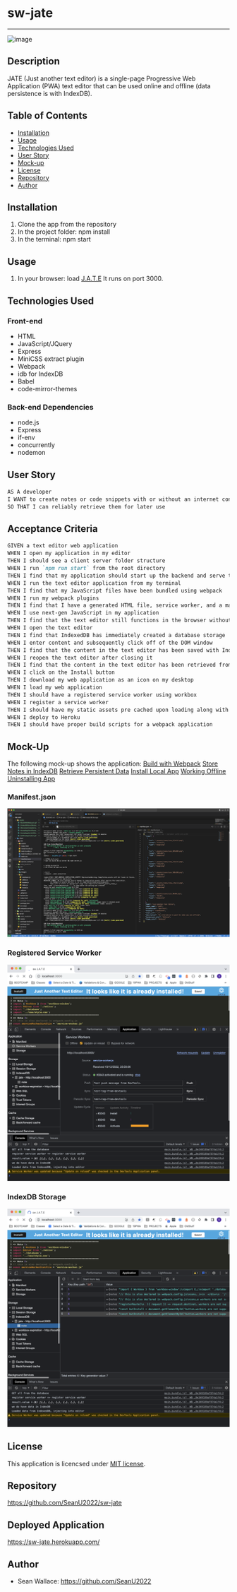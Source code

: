 # sw-jate
-----
![image](https://img.shields.io/badge/License-MIT-yellow.svg) 
## Description
JATE (Just another text editor) is a single-page Progressive Web Application (PWA) text editor that can be used online and offline (data persistence is with IndexDB).

## Table of Contents

- [Installation](#installation)
- [Usage](#usage)
- [Technologies Used](#technologies-used)
- [User Story](#user-story)
- [Mock-up](#mock-up)
- [License](#license)
- [Repository](#repository)
- [Author](#author)

## Installation
1. Clone the app from the repository
2. In the project folder: npm install
3. In the terminal: npm start

## Usage
 1. In your browser: load [J.A.T.E](http://localhost:3000)
It runs on port 3000.

## Technologies Used

### Front-end
 - HTML
 - JavaScript/JQuery
 - Express
 - MiniCSS extract plugin
 - Webpack
 - idb for IndexDB
 - Babel
 - code-mirror-themes
 
### Back-end Dependencies
 - node.js
 - Express
 - if-env
 - concurrently
 - nodemon


## User Story

```md
AS A developer
I WANT to create notes or code snippets with or without an internet connection
SO THAT I can reliably retrieve them for later use
```
## Acceptance Criteria

```md
GIVEN a text editor web application
WHEN I open my application in my editor
THEN I should see a client server folder structure
WHEN I run `npm run start` from the root directory
THEN I find that my application should start up the backend and serve the client
WHEN I run the text editor application from my terminal
THEN I find that my JavaScript files have been bundled using webpack
WHEN I run my webpack plugins
THEN I find that I have a generated HTML file, service worker, and a manifest file
WHEN I use next-gen JavaScript in my application
THEN I find that the text editor still functions in the browser without errors
WHEN I open the text editor
THEN I find that IndexedDB has immediately created a database storage
WHEN I enter content and subsequently click off of the DOM window
THEN I find that the content in the text editor has been saved with IndexedDB
WHEN I reopen the text editor after closing it
THEN I find that the content in the text editor has been retrieved from our IndexedDB
WHEN I click on the Install button
THEN I download my web application as an icon on my desktop
WHEN I load my web application
THEN I should have a registered service worker using workbox
WHEN I register a service worker
THEN I should have my static assets pre cached upon loading along with subsequent pages and static assets
WHEN I deploy to Heroku
THEN I should have proper build scripts for a webpack application
```

## Mock-Up

The following mock-up shows the application:
[Build with Webpack](./assets/1BuildWIthWebpack.gif)
[Store Notes in IndexDB](./assets/2IndexDBStore3Notes.gif)
[Retrieve Persistent Data](./assets/3PersistentDataRetrieved.gif)
[Install Local App](./assets/4InstallAppPart1Paste.gif)
[Working Offline](./assets/5InstallAppPart2Offline.gif)
[Uninstalling App](./assets/6OfflineApplication.gif)

### Manifest.json
![manifest.json](./assets/manifest.json.png)
### Registered Service Worker
![Registered Service Worker](./assets/registeredserviceworker.png)
### IndexDB Storage
![IndexDB](./assets/IndexDB.png)

## License
 This application is licencsed under [MIT license](https://opensource.org/licenses/MIT).
## Repository
https://github.com/SeanU2022/sw-jate

## Deployed Application
https://sw-jate.herokuapp.com/

## Author
 - Sean Wallace: https://github.com/SeanU2022
